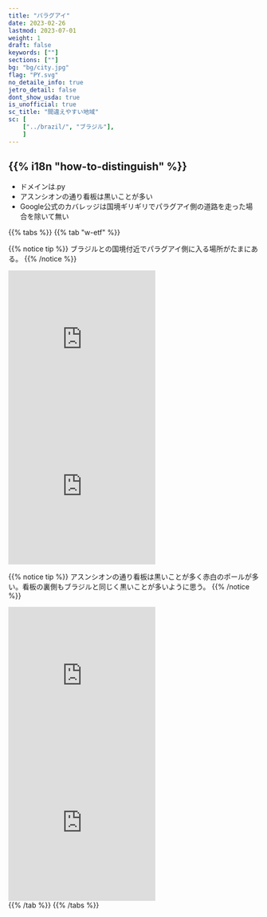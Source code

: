 ```yaml
---
title: "パラグアイ"
date: 2023-02-26
lastmod: 2023-07-01
weight: 1
draft: false
keywords: [""]
sections: [""]
bg: "bg/city.jpg"
flag: "PY.svg"
no_detaile_info: true
jetro_detail: false
dont_show_usda: true
is_unofficial: true
sc_title: "間違えやすい地域"
sc: [
    ["../brazil/", "ブラジル"],
    ]
---
```


<div class="main-desciption country-description">
    <h2 class="section-title">{{% i18n "how-to-distinguish" %}}</h2>
    <ul class="rule-list">
        <li>ドメインは<span class="quiz">.py</span></li>
        <li class="no-evidence">アスンシオンの通り看板は黒いことが多い</li>
        <li class="no-evidence">Google公式のカバレッジは国境ギリギリでパラグアイ側の道路を走った場合を除いて無い</li>
    </ul>
</div>


{{% tabs %}}
{{% tab "w-etf" %}}

{{% notice tip %}}
ブラジルとの国境付近でパラグアイ側に入る場所がたまにある。
{{% /notice %}}
<div class="googlemap-if">
<iframe src="https://www.google.com/maps/embed?pb=!4v1687922020436!6m8!1m7!1sSVDJ3vfvRoHYrFTwyMWFgw!2m2!1d-22.53828353996352!2d-55.73145416857376!3f154.8663524677843!4f-11.101388746016667!5f0.7820865974627469" width="295" height="295" style="border:0;" allowfullscreen="" loading="lazy" referrerpolicy="no-referrer-when-downgrade"></iframe>
<iframe src="https://www.google.com/maps/embed?pb=!4v1683487192052!6m8!1m7!1sIRbpuu_Sa_eR0eKVHsykOw!2m2!1d-25.40866026457559!2d-54.58955083357984!3f270.35716398823723!4f8.433285000610212!5f1.4070310657499792" width="295" height="295" style="border:0;" allowfullscreen="" loading="lazy" referrerpolicy="no-referrer-when-downgrade"></iframe>
</div>

{{% notice tip %}}
アスンシオンの通り看板は黒いことが多く赤白のポールが多い。看板の裏側もブラジルと同じく黒いことが多いように思う。
{{% /notice %}}
<div class="googlemap-if">
<iframe src="https://www.google.com/maps/embed?pb=!4v1688451009366!6m8!1m7!1sCAoSLEFGMVFpcE8yaWVRZnk0eFdWdUI2NUxlQ0tneFhCU0x4N0xIUllMRC1EMFBl!2m2!1d-25.29402677136625!2d-57.57978838268635!3f149.86326585566087!4f-2.293584158035941!5f0.7820865974627469" width="295" height="295" style="border:0;" allowfullscreen="" loading="lazy" referrerpolicy="no-referrer-when-downgrade"></iframe>
<iframe src="https://www.google.com/maps/embed?pb=!4v1688451197132!6m8!1m7!1sCAoSLEFGMVFpcE1sUlk4TXo5Z1ViaEJLdEhScmp0TVRIbllHRmowYXRXX0pkZ2Nq!2m2!1d-25.29431675015113!2d-57.57764445419473!3f342.87504153712024!4f5.534848437433453!5f1.7416582930883622" width="295" height="295" style="border:0;" allowfullscreen="" loading="lazy" referrerpolicy="no-referrer-when-downgrade"></iframe>
</div>
{{% /tab %}}
{{% /tabs %}}